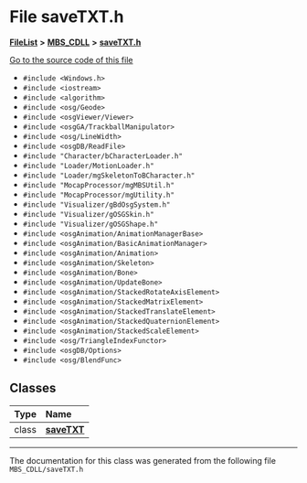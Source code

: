 

# File saveTXT.h



[**FileList**](files.md) **>** [**MBS\_CDLL**](dir_ddc84d54b9d1cd5babbd6fb469a13a43.md) **>** [**saveTXT.h**](save_t_x_t_8h.md)

[Go to the source code of this file](save_t_x_t_8h_source.md)



* `#include <Windows.h>`
* `#include <iostream>`
* `#include <algorithm>`
* `#include <osg/Geode>`
* `#include <osgViewer/Viewer>`
* `#include <osgGA/TrackballManipulator>`
* `#include <osg/LineWidth>`
* `#include <osgDB/ReadFile>`
* `#include "Character/bCharacterLoader.h"`
* `#include "Loader/MotionLoader.h"`
* `#include "Loader/mgSkeletonToBCharacter.h"`
* `#include "MocapProcessor/mgMBSUtil.h"`
* `#include "MocapProcessor/mgUtility.h"`
* `#include "Visualizer/gBdOsgSystem.h"`
* `#include "Visualizer/gOSGSkin.h"`
* `#include "Visualizer/gOSGShape.h"`
* `#include <osgAnimation/AnimationManagerBase>`
* `#include <osgAnimation/BasicAnimationManager>`
* `#include <osgAnimation/Animation>`
* `#include <osgAnimation/Skeleton>`
* `#include <osgAnimation/Bone>`
* `#include <osgAnimation/UpdateBone>`
* `#include <osgAnimation/StackedRotateAxisElement>`
* `#include <osgAnimation/StackedMatrixElement>`
* `#include <osgAnimation/StackedTranslateElement>`
* `#include <osgAnimation/StackedQuaternionElement>`
* `#include <osgAnimation/StackedScaleElement>`
* `#include <osg/TriangleIndexFunctor>`
* `#include <osgDB/Options>`
* `#include <osg/BlendFunc>`















## Classes

| Type | Name |
| ---: | :--- |
| class | [**saveTXT**](classsave_t_x_t.md) <br> |



















































------------------------------
The documentation for this class was generated from the following file `MBS_CDLL/saveTXT.h`

